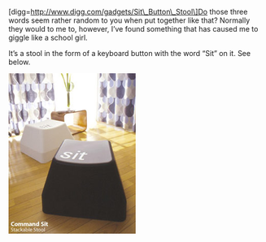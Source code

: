 \[digg=http://www.digg.com/gadgets/Sit\_Button\_Stool\]Do those three words seem rather random to you when put together like that? Normally they would to me to, however, I’ve found something that has caused me to giggle like a school girl.

It’s a stool in the form of a keyboard button with the word “Sit” on it. See below.

[![Sit Stool](sitstool-1.jpg)](https://i0.wp.com/blog.alexseifert.com/wp-content/uploads/2007/02/sitstool-1.jpg?ssl=1 "Sit Stool")